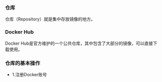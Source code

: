 ### 仓库

仓库（Repository）就是集中存放镜像的地方。

### Docker Hub

Docker Hub是官方维护的一个公共仓库，其中包含了大部分的镜像，可以直接下载使用。

### 仓库的基本操作

* 1.注册Docker账号
